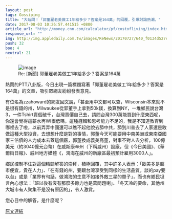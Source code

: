```yaml
---
layout: post
tags: Gossiping
title: "大哉問！「郭董雇老美做工1年給多少？答案是164萬」的回覆，引爆討論熱潮。"
date: 2017-08-03 10:26:57.441515 +0800
article_url: "http://money.cnn.com/calculator/pf/costofliving/index.html;https://goo.gl/tgJTvS"
response_url: ""
img: http://img.appledaily.com.tw/images/ReNews/20170727/640_f0134d527eb7f5de363068ec4417b8e6.jpg
push: 32
boo: 4
neutral: 21
---
```


<figure>
<img src="http://img.appledaily.com.tw/images/ReNews/20170727/640_f0134d527eb7f5de363068ec4417b8e6.jpg" alt="image">
<figcaption>
Re: [新聞] 郭董雇老美做工1年給多少？答案是164萬
</figcaption>
</figure>



熱鬧的PTT八卦版，今日出現一篇標題寫著「郭董雇老美做工1年給多少？答案是164萬」的文章，吸引眾網友紛紛發表意見。

有位名為zzahoward的網友回文說，「甚至用中文都可以查，Wisconsin本來就不是很有錢的州，Milwaukee從郭董手上拿到50k鎂，換算到NY，一堆鄉民說台灣3，一件Tshirt賣個破千，台灣賣價自己去，請問台灣300萬能買到什麼東西呢，你還會覺得這薪水再WI很低嗎，這種邏輯和思考能力不足的，我是不知道教育到哪裡去了啦，以前弄弄中國還可以瞧不起他說去舔中共，舔到川普去了人家還是敢做這種大型投資，去想想什麼是對的事情，郭董今天可能要用中南美洲或東南亞國家三倍價的人力成本去蓋這個廠，郭董換成義美高董，對事不對人去分析，100億美元（約3040億元台幣）在威斯康辛州（下稱威州）設廠，但《今日美國》、《華爾街日報》、威州地方媒體《，鴻海在威州的新廠區最初預計雇用3000人」。

鄉民控制不住對這個精闢解答的崇拜，積極回覆，其中許多人表示：「歐美多是超市便宜，貴在人力」、「在有錢的州，要跟台灣享受到同樣的生活品質，談的pay要以台」或是「業界有句話，做鴻海的生意不如接外敵三星的單子」，而也有鄉民坦言內心想法：「班以後有沒有那麼多餘力也是葛問題喇」、「冬天冷的要命，其他州大城市有人聚集不是沒有原因的」，令人激賞。

您心目中的解答，是什麼呢？

<a href = "https://www.ptt.cc/bbs/Gossiping/M.1501213709.A.1EB.html">原文連結</a>

